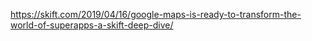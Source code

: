 https://skift.com/2019/04/16/google-maps-is-ready-to-transform-the-world-of-superapps-a-skift-deep-dive/
